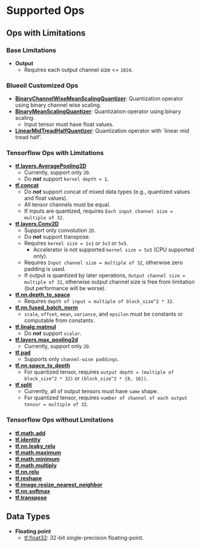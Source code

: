 # Supported Ops
## Ops with Limitations
### Base Limitations
- **Output**
    - Requires each output channel size <= `1024`.

### Blueoil Customized Ops
- **[BinaryChannelWiseMeanScalingQuantizer](https://github.com/blue-oil/blueoil/blob/620ba3b404dea142ff53461206c31e987b26cb6e/blueoil/converter/core/operators.py#L2352)**: Quantization operator using binary channel wise scaling.
- **[BinaryMeanScalingQuantizer](https://github.com/blue-oil/blueoil/blob/620ba3b404dea142ff53461206c31e987b26cb6e/blueoil/converter/core/operators.py#L709)**: Quantization operator using binary scaling.
    - Input tensor must have float values.
- **[LinearMidTreadHalfQuantizer](https://github.com/blue-oil/blueoil/blob/620ba3b404dea142ff53461206c31e987b26cb6e/blueoil/converter/core/operators.py#L1373)**: Quantization operator with 'linear mid tread half'.

### Tensorflow Ops with Limitations
- **[tf.layers.AveragePooling2D](https://www.tensorflow.org/versions/r1.15/api_docs/python/tf/layers/AveragePooling2D)**
    - Currently, support only `2D`.
    - Do ***not*** support `kernel depth = 1`.
- **[tf.concat](https://www.tensorflow.org/versions/r1.15/api_docs/python/tf/concat)**
    - Do ***not*** support concat of mixed data types (e.g., quantized values and float values).
    - All tensor channels must be equal. 
    - If inputs are quantized, requires `Each input channel size = multiple of 32`.
- **[tf.layers.Conv2D](https://www.tensorflow.org/versions/r1.15/api_docs/python/tf/layers/Conv2D)**
    - Support only convolution `2D`.
    - Do ***not*** support transpose.
    - Requires `kernel size = 1x1` or `3x3` or `5x5`.
        - Accelerator is not supported `kernel size = 5x5` (CPU supported only).
    - Requires `Input channel size = multiple of 32`, otherwise zero padding is used.
    - If output is quantized by later operations, `Output channel size = multiple of 32`, otherwise output channel size is free from limitation (but performance will be worse).
- **[tf.nn.depth_to_space](https://www.tensorflow.org/versions/r1.15/api_docs/python/tf/nn/depth_to_space)**
    - Requires `depth of input = multiple of block_size^2 * 32`.
- **[tf.nn.fused_batch_norm](https://www.tensorflow.org/versions/r1.15/api_docs/python/tf/nn/fused_batch_norm)**
    - `scale`, `offset`, `mean`, `variance`, and `epsilon` must be constants or computable from constants.
- **[tf.linalg.matmul](https://www.tensorflow.org/versions/r1.15/api_docs/python/tf/linalg/matmul)**
    - Do ***not*** support `scalar`.
- **[tf.layers.max_pooling2d](https://www.tensorflow.org/versions/r1.15/api_docs/python/tf/layers/max_pooling2d)**
     - Currently, support only `2D`.
- **[tf.pad](https://www.tensorflow.org/versions/r1.15/api_docs/python/tf/pad)**
    - Supports only `channel-wise paddings`.
- **[tf.nn.space_to_depth](https://www.tensorflow.org/versions/r1.15/api_docs/python/tf/nn/space_to_depth)**
    - For quantized tensor, requires `output depth = (multiple of block_size^2 * 32)` or `(block_size^2 * {8, 16})`.
- **[tf.split](https://www.tensorflow.org/versions/r1.15/api_docs/python/tf/split)**
    - Currently, all of output tensors must have `same` shape.
    - For quantized tensor, requires `number of channel of each output tensor = multiple of 32`.

###  Tensorflow Ops without Limitations
- **[tf.math.add](https://www.tensorflow.org/versions/r1.15/api_docs/python/tf/math/add)**
- **[tf.identity](https://www.tensorflow.org/versions/r1.15/api_docs/python/tf/identity)**
- **[tf.nn.leaky_relu](https://www.tensorflow.org/versions/r1.15/api_docs/python/tf/nn/leaky_relu)**
- **[tf.math.maximum](https://www.tensorflow.org/versions/r1.15/api_docs/python/tf/math/maximum)**
- **[tf.math.minimum](https://www.tensorflow.org/versions/r1.15/api_docs/python/tf/math/minimum)**
- **[tf.math.multiply](https://www.tensorflow.org/versions/r1.15/api_docs/python/tf/math/multiply)**
- **[tf.nn.relu](https://www.tensorflow.org/versions/r1.15/api_docs/python/tf/nn/relu)**
- **[tf.reshape](https://www.tensorflow.org/versions/r1.15/api_docs/python/tf/reshape)**
- **[tf.image.resize_nearest_neighbor](https://www.tensorflow.org/versions/r1.15/api_docs/python/tf/image/resize_nearest_neighbor)**
- **[tf.nn.softmax](https://www.tensorflow.org/versions/r1.15/api_docs/python/tf/nn/softmax)**
- **[tf.transpose](https://www.tensorflow.org/versions/r1.15/api_docs/python/tf/transpose)**


## Data Types
- **Floating point**
    - [tf.float32](https://www.tensorflow.org/api_docs/python/tf#float32): 32-bit single-precision floating-point.
